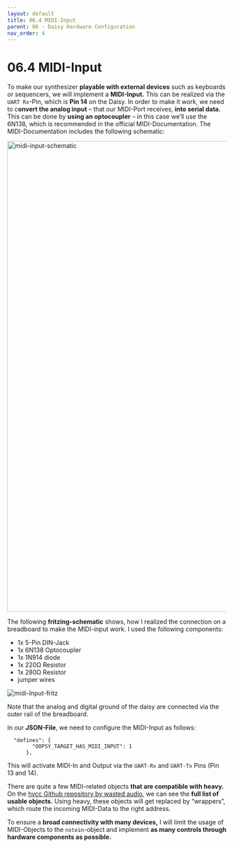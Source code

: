 ```yaml
---
layout: default
title: 06.4 MIDI-Input
parent: 06 - Daisy Hardware Configuration
nav_order: 4
---
```


# 06.4 MIDI-Input

To make our synthesizer **playable with external devices** such as keyboards or sequencers, we will implement a **MIDI-Input.** This can be realized via the `UART Rx`-Pin, which is **Pin 14** on the Daisy. In order to make it work, we need to c**onvert the analog input** – that our MIDI-Port receives, **into serial data.** This can be done by **using an optocoupler** – in this case we’ll use the 6N138, which is recommended in the official MIDI-Documentation. The MIDI-Documentation includes the following schematic:

<img width="1080" alt="midi-input-schematic" src="https://github.com/user-attachments/assets/d785da1d-aa7e-48a8-835e-e78809d0c248" />

The following **fritzing-schematic** shows, how I realized the connection on a breadboard to make the MIDI-input work. I used the following components:
- 1x 5-Pin DIN-Jack
- 1x 6N138 Optocoupler
- 1x 1N914 diode
- 1x 220Ω Resistor
- 1x 280Ω Resistor
- jumper wires

![midi-Input-fritz](https://github.com/user-attachments/assets/5c060f24-98d4-4f4e-9d54-9513c27857a5)

Note that the analog and digital ground of the daisy are connected via the outer rail of the breadboard.

In our **JSON-File**, we need to configure the MIDI-Input as follows:

```
  "defines": {
        "OOPSY_TARGET_HAS_MIDI_INPUT": 1
      },

```
This will activate MIDI-In and Output via the `UART-Rx` and `UART-Tx` Pins (Pin 13 and 14).

There are quite a few MIDI-related objects **that are compatible with heavy.** On the [hvcc Github repository by wasted audio](https://github.com/Wasted-Audio/hvcc/blob/develop/docs/04.midi.md), we can see the **full list of usable objects.** Using heavy, these objects will get replaced by “wrappers”, which route the incoming MIDI-Data to the right address.

To ensure a **broad connectivity with many devices,** I will limit the usage of MIDI-Objects to the `notein`-object and implement **as many controls through hardware components as possible.**
